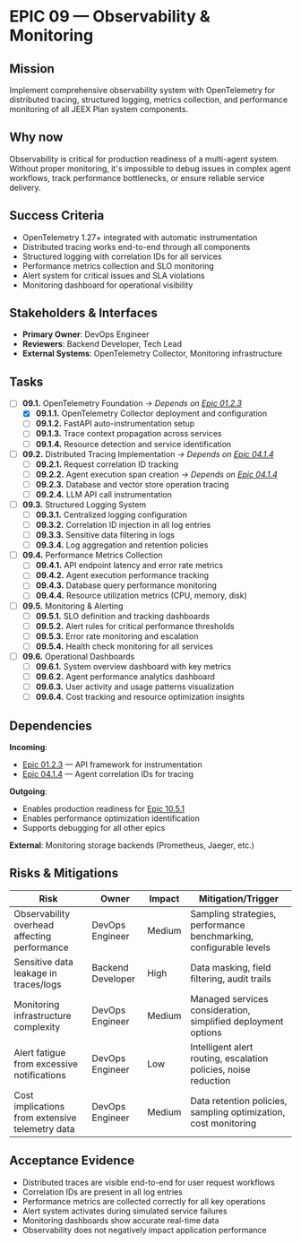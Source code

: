# EPIC 09 — Observability & Monitoring

## Mission

Implement comprehensive observability system with OpenTelemetry for distributed tracing, structured logging, metrics collection, and performance monitoring of all JEEX Plan system components.

## Why now

Observability is critical for production readiness of a multi-agent system. Without proper monitoring, it's impossible to debug issues in complex agent workflows, track performance bottlenecks, or ensure reliable service delivery.

## Success Criteria

- OpenTelemetry 1.27+ integrated with automatic instrumentation
- Distributed tracing works end-to-end through all components
- Structured logging with correlation IDs for all services
- Performance metrics collection and SLO monitoring
- Alert system for critical issues and SLA violations
- Monitoring dashboard for operational visibility

## Stakeholders & Interfaces

- **Primary Owner**: DevOps Engineer
- **Reviewers**: Backend Developer, Tech Lead
- **External Systems**: OpenTelemetry Collector, Monitoring infrastructure

## Tasks

- [ ] **09.1.** OpenTelemetry Foundation *→ Depends on [Epic 01.2.3](01-infrastructure.md#012)*
  - [x] **09.1.1.** OpenTelemetry Collector deployment and configuration
  - [ ] **09.1.2.** FastAPI auto-instrumentation setup
  - [ ] **09.1.3.** Trace context propagation across services
  - [ ] **09.1.4.** Resource detection and service identification

- [ ] **09.2.** Distributed Tracing Implementation *→ Depends on [Epic 04.1.4](04-agent-orchestration.md#041)*
  - [ ] **09.2.1.** Request correlation ID tracking
  - [ ] **09.2.2.** Agent execution span creation *→ Depends on [Epic 04.1.4](04-agent-orchestration.md#041)*
  - [ ] **09.2.3.** Database and vector store operation tracing
  - [ ] **09.2.4.** LLM API call instrumentation

- [ ] **09.3.** Structured Logging System
  - [ ] **09.3.1.** Centralized logging configuration
  - [ ] **09.3.2.** Correlation ID injection in all log entries
  - [ ] **09.3.3.** Sensitive data filtering in logs
  - [ ] **09.3.4.** Log aggregation and retention policies

- [ ] **09.4.** Performance Metrics Collection
  - [ ] **09.4.1.** API endpoint latency and error rate metrics
  - [ ] **09.4.2.** Agent execution performance tracking
  - [ ] **09.4.3.** Database query performance monitoring
  - [ ] **09.4.4.** Resource utilization metrics (CPU, memory, disk)

- [ ] **09.5.** Monitoring & Alerting
  - [ ] **09.5.1.** SLO definition and tracking dashboards
  - [ ] **09.5.2.** Alert rules for critical performance thresholds
  - [ ] **09.5.3.** Error rate monitoring and escalation
  - [ ] **09.5.4.** Health check monitoring for all services

- [ ] **09.6.** Operational Dashboards
  - [ ] **09.6.1.** System overview dashboard with key metrics
  - [ ] **09.6.2.** Agent performance analytics dashboard
  - [ ] **09.6.3.** User activity and usage patterns visualization
  - [ ] **09.6.4.** Cost tracking and resource optimization insights

## Dependencies

**Incoming**:

- [Epic 01.2.3](01-infrastructure.md#012) — API framework for instrumentation
- [Epic 04.1.4](04-agent-orchestration.md#041) — Agent correlation IDs for tracing

**Outgoing**:

- Enables production readiness for [Epic 10.5.1](10-testing.md#105)
- Enables performance optimization identification
- Supports debugging for all other epics

**External**: Monitoring storage backends (Prometheus, Jaeger, etc.)

## Risks & Mitigations

| Risk | Owner | Impact | Mitigation/Trigger |
|------|-------|--------|-------------------|
| Observability overhead affecting performance | DevOps Engineer | Medium | Sampling strategies, performance benchmarking, configurable levels |
| Sensitive data leakage in traces/logs | Backend Developer | High | Data masking, field filtering, audit trails |
| Monitoring infrastructure complexity | DevOps Engineer | Medium | Managed services consideration, simplified deployment options |
| Alert fatigue from excessive notifications | DevOps Engineer | Low | Intelligent alert routing, escalation policies, noise reduction |
| Cost implications from extensive telemetry data | DevOps Engineer | Medium | Data retention policies, sampling optimization, cost monitoring |

## Acceptance Evidence

- Distributed traces are visible end-to-end for user request workflows
- Correlation IDs are present in all log entries
- Performance metrics are collected correctly for all key operations
- Alert system activates during simulated service failures
- Monitoring dashboards show accurate real-time data
- Observability does not negatively impact application performance
